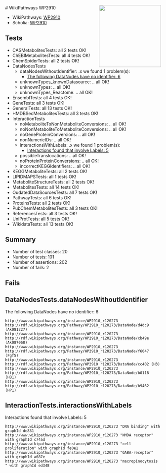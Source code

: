 <img style="float: right; width: 200px" src="https://upload.wikimedia.org/wikipedia/commons/thumb/8/83/Wplogo_with_text_500.png/640px-Wplogo_with_text_500.png" />
# WikiPathways WP2910

* WikiPathways: [WP2910](https://new.wikipathways.org/pathways/WP2910)
* Scholia: [WP2910](https://scholia.toolforge.org/wikipathways/WP2910)
## Tests
* CASMetabolitesTests: all 2 tests OK!
* ChEBIMetabolitesTests: all 4 tests OK!
* ChemSpiderTests: all 2 tests OK!
* DataNodesTests
    * dataNodesWithoutIdentifier: .x we found 1 problem(s):
        * [The following DataNodes have no identifier: 6](#d2d32fa5)
    * unknownTypes_knownDatasource: .. all OK!
    * unknownTypes: .. all OK!
    * unknownTypes_Reactome: .. all OK!
* EnsemblTests: all 4 tests OK!
* GeneTests: all 3 tests OK!
* GeneralTests: all 13 tests OK!
* HMDBSecMetabolitesTests: all 3 tests OK!
* InteractionTests
    * noMetaboliteToNonMetaboliteConversions: .. all OK!
    * noNonMetaboliteToMetaboliteConversions: .. all OK!
    * noGeneProteinConversions: .. all OK!
    * nonNumericIDs: .. all OK!
    * interactionsWithLabels: .x we found 1 problem(s):
        * [Interactions found that involve Labels: 5](#630d267c)
    * possibleTranslocations: .. all OK!
    * noProteinProteinConversions: .. all OK!
    * incorrectKEGGIdentifiers: .. all OK!
* KEGGMetaboliteTests: all 2 tests OK!
* LIPIDMAPSTests: all 1 tests OK!
* MetaboliteStructureTests: all 2 tests OK!
* MetabolitesTests: all 14 tests OK!
* OudatedDataSourcesTests: all 7 tests OK!
* PathwayTests: all 6 tests OK!
* ProteinsTests: all 2 tests OK!
* PubChemMetabolitesTests: all 3 tests OK!
* ReferencesTests: all 3 tests OK!
* UniProtTests: all 5 tests OK!
* WikidataTests: all 13 tests OK!


## Summary

* Number of test classes: 20
* Number of tests: 101
* Number of assertions: 202
* Number of fails: 2

## Fails

<a name="d2d32fa5" />

## DataNodesTests.dataNodesWithoutIdentifier

The following DataNodes have no identifier: 6
```
http://www.wikipathways.org/instance/WP2910_r120273 http://rdf.wikipathways.org/Pathway/WP2910_r120273/DataNode/d4dc9 (Ak081227)
http://www.wikipathways.org/instance/WP2910_r120273 http://rdf.wikipathways.org/Pathway/WP2910_r120273/DataNode/cb49e (Ak087060)
http://www.wikipathways.org/instance/WP2910_r120273 http://rdf.wikipathways.org/Pathway/WP2910_r120273/DataNode/f6047 (Fgf5)
http://www.wikipathways.org/instance/WP2910_r120273 http://rdf.wikipathways.org/Pathway/WP2910_r120273/DataNode/cc402 (H3)
http://www.wikipathways.org/instance/WP2910_r120273 http://rdf.wikipathways.org/Pathway/WP2910_r120273/DataNode/b0118 (HB1)
http://www.wikipathways.org/instance/WP2910_r120273 http://rdf.wikipathways.org/Pathway/WP2910_r120273/DataNode/b9462 (HP1)
```

<a name="630d267c" />

## InteractionTests.interactionsWithLabels

Interactions found that involve Labels: 5
```
http://www.wikipathways.org/instance/WP2910_r120273 "DNA binding" with graphId de831
http://www.wikipathways.org/instance/WP2910_r120273 "NMDA receptor" with graphId c74ad
http://www.wikipathways.org/instance/WP2910_r120273 "cell proliferation" with graphId fe0e1
http://www.wikipathways.org/instance/WP2910_r120273 "GABA-receptor" with graphId a687e
http://www.wikipathways.org/instance/WP2910_r120273 "macropinocytosis
" with graphId ed348
```

